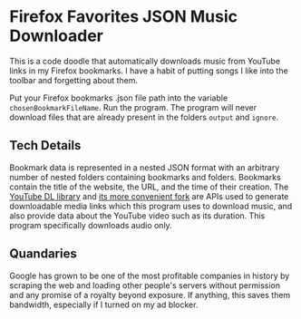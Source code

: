 Firefox Favorites JSON Music Downloader
============
This is a code doodle that automatically downloads music from YouTube links in my Firefox bookmarks. I have a habit of putting songs I like into the toolbar and forgetting about them.

Put your Firefox bookmarks .json file path into the variable `chosenBookmarkFileName`. Run the program. The program will never download files that are already present in the folders `output` and `ignore`.


Tech Details
-----------------
Bookmark data is represented in a nested JSON format with an arbitrary number of nested folders containing bookmarks and folders. Bookmarks contain the title of the website, the URL, and the time of their creation. The [YouTube DL library](https://github.com/ytdl-org/youtube-dl) and [its more convenient fork](https://github.com/yt-dlp/yt-dlp/) are APIs used to generate downloadable media links which this program uses to download music, and also provide data about the YouTube video such as its duration. This program specifically downloads audio only.


Quandaries
-----------------
Google has grown to be one of the most profitable companies in history by scraping the web and loading other people's servers without permission and any promise of a royalty beyond exposure. If anything, this saves them bandwidth, especially if I turned on my ad blocker.
